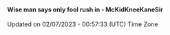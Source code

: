 #### Wise man says only fool rush in - McKidKneeKaneSir
Updated on 02/07/2023 - 00:57:33 (UTC) Time Zone
